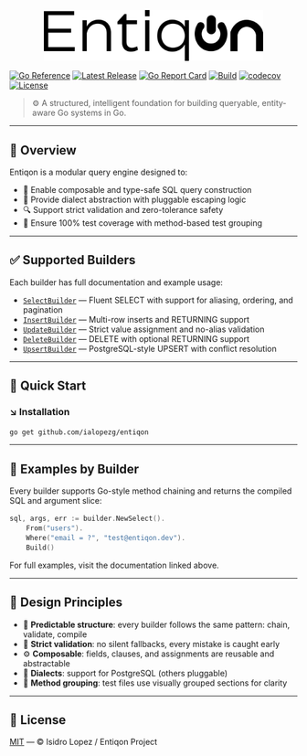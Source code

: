 <p align="center">
  <img src="../assets/entiqon_black.png" alt="Entiqon Logo" width="384"/>
</p>


<p align="center">


[![Go Reference](https://pkg.go.dev/badge/github.com/ialopezg/entiqon.svg)](https://pkg.go.dev/github.com/ialopezg/entiqon)
[![Latest Release](https://img.shields.io/github/v/release/ialopezg/entiqon)](https://github.com/ialopezg/entiqon/releases)
[![Go Report Card](https://goreportcard.com/badge/github.com/ialopezg/entiqon)](https://goreportcard.com/report/github.com/ialopezg/entiqon)
[![Build](https://github.com/ialopezg/entiqon/actions/workflows/ci.yml/badge.svg)](https://github.com/ialopezg/entiqon/actions/workflows/ci.yml)
[![codecov](https://codecov.io/gh/ialopezg/entiqon/branch/main/graph/badge.svg)](https://codecov.io/gh/ialopezg/entiqon)
[![License](https://img.shields.io/github/license/ialopezg/entiqon)](https://github.com/ialopezg/entiqon/blob/main/LICENSE)


</p>

> ⚙️ A structured, intelligent foundation for building queryable, entity-aware Go systems in Go.

---

## 🌱 Overview

Entiqon is a modular query engine designed to:

* 🧱 Enable composable and type-safe SQL query construction
* 🔄 Provide dialect abstraction with pluggable escaping logic
* 🔍 Support strict validation and zero-tolerance safety
* 🧪 Ensure 100% test coverage with method-based test grouping

---

## ✅ Supported Builders

Each builder has full documentation and example usage:

* [`SelectBuilder`](./builder/select.md) — Fluent SELECT with support for aliasing, ordering, and pagination
* [`InsertBuilder`](./builder/insert.md) — Multi-row inserts and RETURNING support
* [`UpdateBuilder`](./builder/update.md) — Strict value assignment and no-alias validation
* [`DeleteBuilder`](./builder/delete.md) — DELETE with optional RETURNING support
* [`UpsertBuilder`](./builder/upsert.md) — PostgreSQL-style UPSERT with conflict resolution

---

## 🚀 Quick Start

### ↘️ Installation

```bash
go get github.com/ialopezg/entiqon
```

---

## 🧪 Examples by Builder

Every builder supports Go-style method chaining and returns the compiled SQL and argument slice:

```go
sql, args, err := builder.NewSelect().
	From("users").
	Where("email = ?", "test@entiqon.dev").
	Build()
```

For full examples, visit the documentation linked above.

---

## 🧩 Design Principles

* 📐 **Predictable structure**: every builder follows the same pattern: chain, validate, compile
* 🔐 **Strict validation**: no silent fallbacks, every mistake is caught early
* ⚙️ **Composable**: fields, clauses, and assignments are reusable and abstractable
* 🔄 **Dialects**: support for PostgreSQL (others pluggable)
* 📂 **Method grouping**: test files use visually grouped sections for clarity

---

## 📄 License

[MIT](LICENSE) — © Isidro Lopez / Entiqon Project

